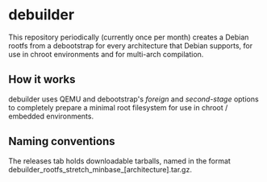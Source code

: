 # debuilder
This repository periodically (currently once per month) creates a Debian rootfs from a debootstrap for every architecture that Debian supports, for use in chroot environments and for multi-arch compilation.

## How it works
debuilder uses QEMU and debootstrap's *foreign* and *second-stage* options to completely prepare a minimal root filesystem for use in chroot / embedded environments.

## Naming conventions
The releases tab holds downloadable tarballs, named in the format debuilder_rootfs_stretch_minbase_[architecture].tar.gz.